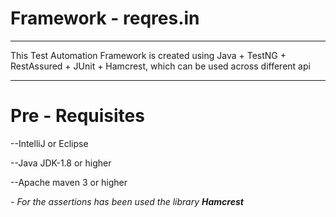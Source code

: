 # Framework - reqres.in

------------
This Test Automation Framework is created using Java + TestNG + RestAssured + JUnit + Hamcrest, which can be used across different api

------------
# Pre - Requisites
--IntelliJ or Eclipse

--Java JDK-1.8 or higher

--Apache maven 3 or higher


_- For the assertions has been used the library **Hamcrest**_
